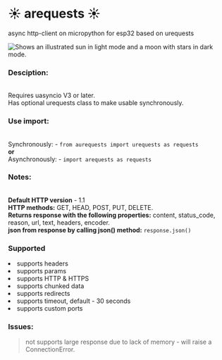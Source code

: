 # :sunny: arequests :sunny:
async http-client on micropython for esp32 based on urequests

<picture>
  <source media="(prefers-color-scheme: dark)" srcset="https://user-images.githubusercontent.com/25423296/163456776-7f95b81a-f1ed-45f7-b7ab-8fa810d529fa.png">
  <source media="(prefers-color-scheme: light)" srcset="https://user-images.githubusercontent.com/25423296/163456779-a8556205-d0a5-45e2-ac17-42d089e3c3f8.png">
  <img alt="Shows an illustrated sun in light mode and a moon with stars in dark mode." src="https://user-images.githubusercontent.com/25423296/163456779-a8556205-d0a5-45e2-ac17-42d089e3c3f8.png">
</picture>

### Desciption:
<br>Requires uasyncio V3 or later.
<br>Has optional urequests class to make usable synchronously.


### Use import:
<br>Synchronously: - `from aurequests import urequests as requests`
<br>**or**
<br>Asynchronously: - `import arequests as requests`

### Notes:
<br>**Default HTTP version** - 1.1
<br>**HTTP methods:** GET, HEAD, POST, PUT, DELETE.
<br>**Returns response with the following properties:** content, status_code, reason, url, text, headers, encoder.
<br>**json from response by calling json() method:** ```response.json()```

### Supported
<li>supports headers</li>
<li>supports params</li>
<li>supports HTTP & HTTPS</li>
<li>supports сhunked data</li>
<li>supports redirects</li>
<li>supports timeout, default - 30 seconds</li>
<li>supports custom ports</li>

### Issues:
> not supports large  response due to lack of memory - will raise a ConnectionError.
